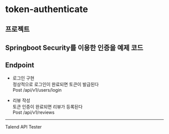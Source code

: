 # token-authenticate
## 프로젝트<br>
Springboot Security를 이용한 인증을 예제 코드
---
## Endpoint
- 로그인 구현 <br>
  정상적으로 로그인이 완료되면 토큰이 발급된다<br>
  Post /api/v1/users/login
  
  
- 리뷰 작성<br>
  토큰 인증이 완료되면 리뷰가 등록된다<br>
  Post /api/v1/reviews  
---
Talend API Tester
